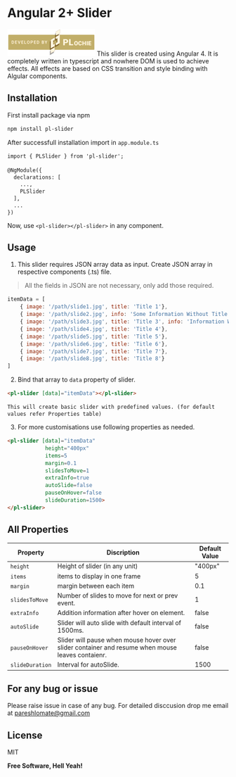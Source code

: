 # Angular 2+ Slider
[![PL|Plochie](https://github.com/Plochie/pl-slider/blob/master/src/assets/logo.png)](https://github.com/Plochie)
This slider is created using Angular 4. It is completely written in typescript and nowhere DOM is used to achieve effects. All effects are based on CSS transition and style binding with Algular components.

## Installation

First install package via npm
```sh
npm install pl-slider
```

After successfull installation import in `app.module.ts`
```
import { PLSlider } from 'pl-slider';

@NgModule({
  declarations: [
    ...,
    PLSlider
  ],
  ...
})
```

Now, use `<pl-slider></pl-slider>` in any component.

## Usage

1. This slider requires JSON array data as input. Create JSON array in respective components (.ts) file.
> All the fields in JSON are not necessary, only add those required.
```javascript
itemData = [
    { image: '/path/slide1.jpg', title: 'Title 1'}, 
    { image: '/path/slide2.jpg', info: 'Some Information Without Title'},
    { image: '/path/slide3.jpg', title: 'Title 3', info: 'Information With Title'},
    { image: '/path/slide4.jpg', title: 'Title 4'},
    { image: '/path/slide5.jpg', title: 'Title 5'},
    { image: '/path/slide6.jpg', title: 'Title 6'},
    { image: '/path/slide7.jpg', title: 'Title 7'},
    { image: '/path/slide8.jpg', title: 'Title 8'}
]
```

2. Bind that array to `data` property of slider.
```html
<pl-slider [data]="itemData"></pl-slider>
```
	This will create basic slider with predefined values. (for default values refer Properties table)

3. For more customisations use following properties as needed.

```html
<pl-slider [data]="itemData"
            height="400px"
            items=5
            margin=0.1
            slidesToMove=1
            extraInfo=true
            autoSlide=false
            pauseOnHover=false
            slideDuration=1500>
</pl-slider>
```

## All Properties
|Property|Discription|Default Value|
|-|-|-|
|`height`|Height of slider (in any unit)| "400px" |
|`items`|items to display in one frame| 5 |
|`margin`|margin between each item| 0.1 |
|`slidesToMove`|Number of slides to move for next or prev event.| 1 |
|`extraInfo`|Addition information after hover on element.| false |
|`autoSlide`|Slider will auto slide with default interval of 1500ms.| false |
|`pauseOnHover`|Slider will pause when mouse hover over slider container and resume when mouse leaves contaienr.|false |
|`slideDuration`|Interval for autoSlide.|1500|

## For any bug or issue
Please raise issue in case of any bug. For detailed disccusion drop me 
email at pareshlomate@gmail.com

License
-
MIT

**Free Software, Hell Yeah!**